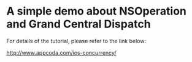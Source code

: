 # A simple demo about NSOperation and Grand Central Dispatch

For details of the tutorial, please refer to the link below:

http://www.appcoda.com/ios-concurrency/
